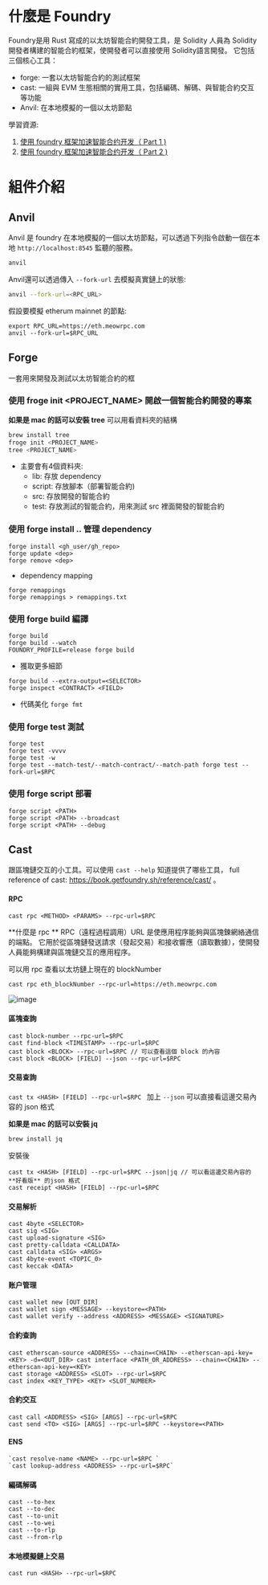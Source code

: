 # 什麼是 Foundry

Foundry是用 Rust 寫成的以太坊智能合約開發工具，是 Solidity 人員為 Solidity 開發者構建的智能合約框架，使開發者可以直接使用 Solidity語言開發。
它包括三個核心工具：
- forge: 一套以太坊智能合約的測試框架
- cast: 一組與 EVM 生態相關的實用工具，包括編碼、解碼、與智能合約交互等功能
- Anvil: 在本地模擬的一個以太坊節點

學習資源: 
1. [使用 foundry 框架加速智能合约开发（ Part 1 )](https://www.youtube.com/watch?v=EXYeltwvftw)
2. [使用 foundry 框架加速智能合约开发（ Part 2 )](https://www.youtube.com/watch?v=tIsRR-ekmgU)

# 組件介紹
## Anvil
Anvil 是 foundry 在本地模擬的一個以太坊節點，可以透過下列指令啟動一個在本地 `http://localhost:8545` 監聽的服務。
```sh
anvil
```

Anvil還可以透過傳入 `--fork-url` 去模擬真實鏈上的狀態:
```sh
anvil --fork-url=<RPC_URL>
```

假設要模擬 etherum mainnet 的節點: 
```
export RPC_URL=https://eth.meowrpc.com
anvil --fork-url=$RPC_URL
```

## Forge
一套用來開發及測試以太坊智能合約的框
### 使用 froge init <PROJECT_NAME> 開啟一個智能合約開發的專案
**如果是 mac 的話可以安裝 tree**
可以用看資料夾的結構
```sh
brew install tree
froge init <PROJECT_NAME>
tree <PROJECT_NAME>
```
* 主要會有4個資料夾:
    *  lib: 存放 dependency
    *  script: 存放腳本（部署智能合約)
    *  src: 存放開發的智能合約
    *  test: 存放測試的智能合約，用來測試 src 裡面開發的智能合約

### 使用 forge install .. 管理 dependency
```
forge install <gh_user/gh_repo>
forge update <dep>
forge remove <dep> 
```
* dependency mapping
```
forge remappings
forge remappings > remappings.txt 
```
### 使用 forge build 編譯
```
forge build
forge build --watch 
FOUNDRY_PROFILE=release forge build
```
*  獲取更多細節
```
forge build --extra-output=<SELECTOR>
forge inspect <CONTRACT> <FIELD>
```
* 代碼美化 
`forge fmt `
### 使用 forge test 測試
```
forge test
forge test -vvvv 
forge test -w 
forge test --match-test/--match-contract/--match-path forge test --fork-url=$RPC
```
### 使用 forge script 部署
```
forge script <PATH>
forge script <PATH> --broadcast 
forge script <PATH> --debug 
```


## Cast
跟區塊鏈交互的小工具。可以使用 `cast --help` 知道提供了哪些工具， full reference of cast: https://book.getfoundry.sh/reference/cast/ 。

#### RPC 
`cast rpc <METHOD> <PARAMS> --rpc-url=$RPC `

**什麼是 rpc **
RPC（遠程過程調用）URL 是使應用程序能夠與區塊鍊網絡通信的端點。 它用於從區塊鏈發送請求（發起交易）和接收響應（讀取數據），使開發人員能夠構建與區塊鏈交互的應用程序。

可以用 rpc 查看以太坊鏈上現在的 blockNumber
```
cast rpc eth_blockNumber --rpc-url=https://eth.meowrpc.com
```
![image](https://github.com/CAFECA-IO/KnowledgeManagement/assets/17249354/7742e8a8-73f6-4312-a5e4-695547d233ef)
#### 區塊查詢
```
cast block-number --rpc-url=$RPC 
cast find-block <TIMESTAMP> --rpc-url=$RPC 
cast block <BLOCK> --rpc-url=$RPC // 可以查看這個 block 的內容
cast block <BLOCK> [FIELD] --json --rpc-url=$RPC
```
#### 交易查詢 
`cast tx <HASH> [FIELD] --rpc-url=$RPC ` 加上 `--json` 可以直接看這邊交易內容的 json 格式

**如果是 mac 的話可以安裝 jq**
```sh
brew install jq
```
安裝後
```
cast tx <HASH> [FIELD] --rpc-url=$RPC --json|jq // 可以看這邊交易內容的 **好看版** 的json 格式
cast receipt <HASH> [FIELD] --rpc-url=$RPC
```
#### 交易解析 
```
cast 4byte <SELECTOR>
cast sig <SIG> 
cast upload-signature <SIG> 
cast pretty-calldata <CALLDATA> 
cast calldata <SIG> <ARGS> 
cast 4byte-event <TOPIC_0> 
cast keccak <DATA> 
```
#### 账户管理 
```
cast wallet new [OUT_DIR]
cast wallet sign <MESSAGE> --keystore=<PATH>
cast wallet verify --address <ADDRESS> <MESSAGE> <SIGNATURE>
```
#### 合約查詢
```
cast etherscan-source <ADDRESS> --chain=<CHAIN> --etherscan-api-key=<KEY> -d=<OUT_DIR> cast interface <PATH_OR_ADDRESS> --chain=<CHAIN> --etherscan-api-key=<KEY> 
cast storage <ADDRESS> <SLOT> --rpc-url=$RPC
cast index <KEY_TYPE> <KEY> <SLOT_NUMBER>
```
#### 合約交互 
```
cast call <ADDRESS> <SIG> [ARGS] --rpc-url=$RPC 
cast send <TO> <SIG> [ARGS] --rpc-url=$RPC --keystore=<PATH> 
```
#### ENS
```
`cast resolve-name <NAME> --rpc-url=$RPC `
`cast lookup-address <ADDRESS> --rpc-url=$RPC`
```
#### 編碼解碼
```
cast --to-hex 
cast --to-dec 
cast --to-unit 
cast --to-wei 
cast --to-rlp 
cast --from-rlp 
```
#### 本地模擬鏈上交易 
`cast run <HASH> --rpc-url=$RPC `




